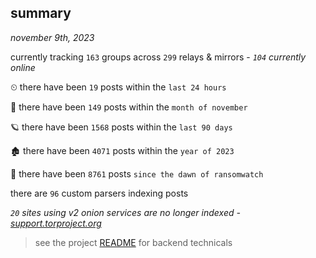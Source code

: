 
## summary
_november 9th, 2023_

currently tracking `163` groups across `299` relays & mirrors - _`104` currently online_

⏲ there have been `19` posts within the `last 24 hours`

🦈 there have been `149` posts within the `month of november`

🪐 there have been `1568` posts within the `last 90 days`

🏚 there have been `4071` posts within the `year of 2023`

🦕 there have been `8761` posts `since the dawn of ransomwatch`

there are `96` custom parsers indexing posts

_`20` sites using v2 onion services are no longer indexed - [support.torproject.org](https://support.torproject.org/onionservices/v2-deprecation/)_

> see the project [README](https://github.com/joshhighet/ransomwatch#ransomwatch--) for backend technicals
